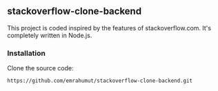 ## stackoverflow-clone-backend
This project is coded inspired by the features of stackoverflow.com. It's completely written in Node.js.

### Installation
Clone the source code:

`https://github.com/emrahumut/stackoverflow-clone-backend.git`
